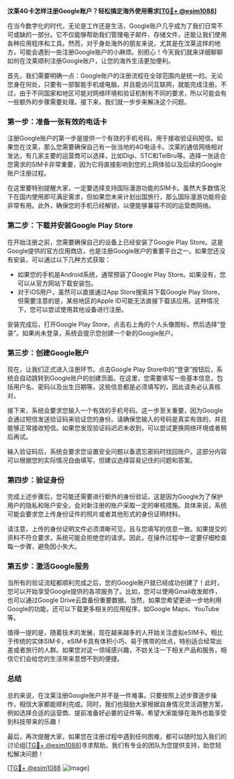 **汶莱4G卡怎样注册Google账户？轻松搞定海外使用需求[[TG💪+ @esim1088](https://t.me/s/esim1088)]**

在当今数字化的时代，无论是工作还是生活，Google账户几乎成为了我们日常不可或缺的一部分。它不仅能够帮助我们管理电子邮件、存储文件，还能让我们使用各种应用程序和工具。然而，对于身处海外的朋友来说，尤其是在汶莱这样的地方，可能会遇到一些注册Google账户的小麻烦。别担心！今天我们就来详细聊聊如何在汶莱顺利注册Google账户，让您的海外生活更加便利。

首先，我们需要明确一点：Google账户的注册流程在全球范围内是统一的。无论您身在何处，只要有一部智能手机或电脑，并且能访问互联网，就能完成注册。不过，由于不同国家和地区可能对网络环境和验证机制有不同的要求，所以可能会有一些额外的步骤需要处理。接下来，我们就一步步来解决这个问题。

### **第一步：准备一张有效的电话卡**

注册Google账户的第一步是提供一个有效的手机号码，用于接收验证码短信。如果您在汶莱，那么您需要确保自己有一张当地的4G电话卡。汶莱的通信网络相对发达，有几家主要的运营商可以选择，比如Digi、STC和TelBru等。选择一张适合您需求的SIM卡非常重要，因为它将直接影响到您的上网体验以及后续的Google账户注册过程。

在这里要特别提醒大家，一定要选择支持国际漫游功能的SIM卡。虽然大多数情况下在国内使用即可满足需求，但如果您未来计划出国旅行，那么国际漫游功能将会非常有用。此外，确保您的手机已经解锁，以便能够兼容不同的运营商网络。

### **第二步：下载并安装Google Play Store**

在开始注册之前，您需要确保自己的设备上已经安装了Google Play Store。这是Google提供的官方应用商店，也是注册Google账户的重要平台之一。如果您还没有安装，可以通过以下几种方式获取：

- 如果您的手机是Android系统，通常预装了Google Play Store。如果没有，您可以从官方网站下载安装包。
- 对于iOS用户，虽然可以直接通过App Store搜索并下载Google Play Store，但需要注意的是，某些地区的Apple ID可能无法直接下载该应用。这种情况下，您可以尝试使用其他设备进行注册。

安装完成后，打开Google Play Store，点击右上角的个人头像图标，然后选择“登录”。如果尚未登录，系统会提示您创建一个新的Google账户。

### **第三步：创建Google账户**

现在，让我们正式进入注册环节。点击Google Play Store中的“登录”按钮后，系统会自动跳转到Google账户的创建页面。在这里，您需要填写一些基本信息，包括用户名、密码以及出生日期等。这些信息都是必须填写的，因此请务必认真核对。

接下来，系统会要求您输入一个有效的手机号码。这一步至关重要，因为Google会通过短信发送验证码来验证您的身份。请确保您输入的号码是真实有效的，并且能够正常接收短信。如果您发现验证码迟迟未收到，可以尝试更换网络环境或者稍后再试。

输入验证码后，系统会要求您设置安全问题以备遗忘密码时找回账户。这部分内容可以根据您的实际情况自由填写，但建议选择容易记住的问题和答案。

### **第四步：验证身份**

完成上述步骤后，您可能还需要进行额外的身份验证。这是因为Google为了保护用户的隐私和账户安全，会对新注册的账户采取一定的审核措施。具体来说，系统可能会要求您上传身份证件的照片或者其他形式的身份证明材料。

请注意，上传的身份证明文件必须清晰可见，且与您填写的信息一致。如果提交的资料不符合要求，系统可能会拒绝您的请求。因此，在操作过程中一定要仔细检查每一步骤，避免因小失大。

### **第五步：激活Google服务**

当所有的验证流程都顺利完成之后，您的Google账户就已经成功创建了！此时，您可以开始享受Google提供的各项服务了。比如，您可以使用Gmail收发邮件，也可以通过Google Drive云盘备份重要数据。当然，如果您希望更进一步地利用Google的功能，还可以下载更多相关的应用程序，如Google Maps、YouTube等。

值得一提的是，随着技术的发展，现在越来越多的人开始关注虚拟eSIM卡。相比于传统的实体SIM卡，eSIM卡具有体积小巧、易于携带的优点，特别适合经常出差或者旅行的人群。如果您对这一领域感兴趣，不妨关注一下相关产品和服务，相信它们会给您的生活带来意想不到的便捷。

### **总结**

总的来说，在汶莱注册Google账户并不是一件难事。只要按照上述步骤逐步操作，相信大家都能顺利完成。同时，我们也鼓励大家根据自身情况灵活调整方案，例如选择合适的运营商、提前准备好必要的证件等。希望大家能够在海外也能享受到科技带来的乐趣！

最后，再次提醒大家，如果您在注册过程中遇到任何困难，都可以随时加入我们的讨论组[[TG💪+ @esim1088](https://t.me/s/esim1088)]寻求帮助。我们有专业的团队为您提供支持，助您轻松解决问题！

[[TG💪+ @esim1088](https://t.me/s/esim1088) ![Image](https://i.postimg.cc/4NQfJmqS/Snipaste-2025-05-13-00-14-12.png)]